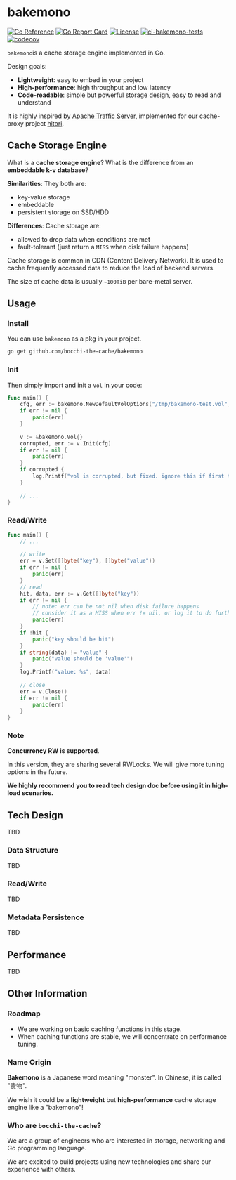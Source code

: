# bakemono

[![Go Reference](https://pkg.go.dev/badge/github.com/bocchi-the-cache/bakemono.svg)](https://pkg.go.dev/github.com/bocchi-the-cache/bakemono)
[![Go Report Card](https://goreportcard.com/badge/github.com/bocchi-the-cache/bakemono)](https://goreportcard.com/report/github.com/bocchi-the-cache/bakemono) 
[![License](https://img.shields.io/badge/License-Apache%202.0-blue.svg)](https://github.com/gojp/goreportcard/blob/master/LICENSE)
[![ci-bakemono-tests](https://github.com/bocchi-the-cache/bakemono/actions/workflows/ci-bakemono-test.yml/badge.svg)](https://github.com/bocchi-the-cache/bakemono/actions/workflows/ci-bakemono-tests.yml)
[![codecov](https://codecov.io/gh/bocchi-the-cache/bakemono/branch/main/graph/badge.svg?token=ZQZQZQZQZQ)](https://codecov.io/gh/bocchi-the-cache/bakemono)

`bakemono`is a cache storage engine implemented in Go. 

Design goals:
- **Lightweight**: easy to embed in your project
- **High-performance**: high throughput and low latency
- **Code-readable**: simple but powerful storage design, easy to read and understand

It is highly inspired by [Apache Traffic Server], implemented for our cache-proxy project [hitori].

## Cache Storage Engine
What is a **cache storage engine**? 
What is the difference from an **embeddable k-v database**?

**Similarities**:
They both are:
- key-value storage
- embeddable
- persistent storage on SSD/HDD

**Differences**:
Cache storage are:
- allowed to drop data when conditions are met
- fault-tolerant (just return a `MISS` when disk failure happens)

Cache storage is common in CDN (Content Delivery Network). It is used to cache frequently accessed data to reduce the load of backend servers.

The size of cache data is usually `~100TiB` per bare-metal server.

## Usage

### Install
You can use `bakemono` as a pkg in your project. 
```bash
go get github.com/bocchi-the-cache/bakemono
```

### Init
Then simply import and init a `Vol` in your code:
```go
func main() {
	cfg, err := bakemono.NewDefaultVolOptions("/tmp/bakemono-test.vol", 1024*512*100000, 1024*1024)
	if err != nil {
		panic(err)
	}
	
	v := &bakemono.Vol{}
	corrupted, err := v.Init(cfg)
	if err != nil {
		panic(err)
	}
	if corrupted {
		log.Printf("vol is corrupted, but fixed. ignore this if first time running.")
	}
	
	// ...
}
```

### Read/Write
```go
func main() {
    // ...
    
    // write
    err = v.Set([]byte("key"), []byte("value"))
    if err != nil {
        panic(err)
    }
    // read
	hit, data, err := v.Get([]byte("key"))
    if err != nil {
		// note: err can be not nil when disk failure happens
		// consider it as a MISS when err != nil, or log it to do further processing
        panic(err)
    }
    if !hit {
        panic("key should be hit")
    }
    if string(data) != "value" {
        panic("value should be 'value'")
    }
    log.Printf("value: %s", data)
	
	// close
    err = v.Close()
    if err != nil {
        panic(err)
    }
}
```

### Note

**Concurrency RW is supported**.

In this version, they are sharing several RWLocks. We will give more tuning options in the future.

**We highly recommend you to read tech design doc before using it in high-load scenarios.**


## Tech Design
TBD

### Data Structure
TBD

### Read/Write
TBD

### Metadata Persistence
TBD

## Performance
TBD


## Other Information
### Roadmap
- We are working on basic caching functions in this stage.
- When caching functions are stable, we will concentrate on performance tuning.

### Name Origin
**Bakemono** is a Japanese word meaning "monster". In Chinese, it is called "贵物". 

We wish it could be a **lightweight** but **high-performance** cache storage engine like a "bakemono"!

### Who are `bocchi-the-cache`?
We are a group of engineers who are interested in storage, networking and Go programming language.

We are excited to build projects using new technologies and share our experience with others.

[Apache Traffic Server]: https://trafficserver.apache.org/
[hitori]: https://github.com/bocchi-the-cache/hitori
